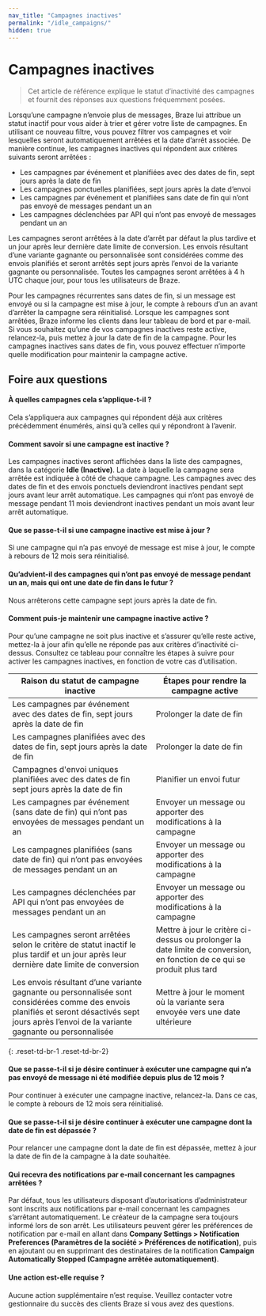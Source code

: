 ```yaml
---
nav_title: "Campagnes inactives"
permalink: "/idle_campaigns/"
hidden: true
---
```


# Campagnes inactives

> Cet article de référence explique le statut d’inactivité des campagnes et fournit des réponses aux questions fréquemment posées.

Lorsqu’une campagne n’envoie plus de messages, Braze lui attribue un statut inactif  pour vous aider à trier et gérer votre liste de campagnes. En utilisant ce nouveau filtre, vous pouvez filtrer vos campagnes et voir lesquelles seront automatiquement arrêtées et la date d’arrêt associée. De manière continue, les campagnes inactives qui répondent aux critères suivants seront arrêtées :
 
- Les campagnes par événement et planifiées avec des dates de fin, sept jours après la date de fin
- Les campagnes ponctuelles planifiées, sept jours après la date d’envoi 
- Les campagnes par événement et planifiées sans date de fin qui n’ont pas envoyé de messages pendant un an
- Les campagnes déclenchées par API qui n’ont pas envoyé de messages pendant un an

Les campagnes seront arrêtées à la date d’arrêt par défaut la plus tardive et un jour après leur dernière date limite de conversion. Les envois résultant d’une variante gagnante ou personnalisée sont considérées comme des envois planifiés et seront arrêtés sept jours après l’envoi de la variante gagnante ou personnalisée. Toutes les campagnes seront arrêtées à 4 h UTC chaque jour, pour tous les utilisateurs de Braze.

Pour les campagnes récurrentes sans dates de fin, si un message est envoyé ou si la campagne est mise à jour, le compte à rebours d’un an avant d’arrêter la campagne sera réinitialisé. Lorsque les campagnes sont arrêtées, Braze informe les clients dans leur tableau de bord et par e-mail. Si vous souhaitez qu’une de vos campagnes inactives reste active, relancez-la, puis mettez à jour la date de fin de la campagne. Pour les campagnes inactives sans dates de fin, vous pouvez effectuer n’importe quelle modification pour maintenir la campagne active.

## Foire aux questions

#### À quelles campagnes cela s’applique-t-il ?

Cela s’appliquera aux campagnes qui répondent déjà aux critères précédemment énumérés, ainsi qu’à celles qui y répondront à l’avenir.

#### Comment savoir si une campagne est inactive ?

Les campagnes inactives seront affichées dans la liste des campagnes, dans la catégorie **Idle (Inactive)**. La date à laquelle la campagne sera arrêtée est indiquée à côté de chaque campagne. Les campagnes avec des dates de fin et des envois ponctuels deviendront inactives pendant sept jours avant leur arrêt automatique. Les campagnes qui n’ont pas envoyé de message pendant 11 mois deviendront inactives pendant un mois avant leur arrêt automatique. 

#### Que se passe-t-il si une campagne inactive est mise à jour ?

Si une campagne qui n’a pas envoyé de message est mise à jour, le compte à rebours de 12 mois sera réinitialisé. 

#### Qu’advient-il des campagnes qui n’ont pas envoyé de message pendant un an, mais qui ont une date de fin dans le futur ?

Nous arrêterons cette campagne sept jours après la date de fin.

#### Comment puis-je maintenir une campagne inactive active ?

Pour qu’une campagne ne soit plus inactive et s’assurer qu’elle reste active, mettez-la à jour afin qu’elle ne réponde pas aux critères d’inactivité ci-dessus. Consultez ce tableau pour connaître les étapes à suivre pour activer les campagnes inactives, en fonction de votre cas d’utilisation.

| Raison du statut de campagne inactive | Étapes pour rendre la campagne active |
| --- | --- |
| Les campagnes par événement avec des dates de fin, sept jours après la date de fin | Prolonger la date de fin |
| Les campagnes planifiées avec des dates de fin, sept jours après la date de fin | Prolonger la date de fin |
| Campagnes d'envoi uniques planifiées avec des dates de fin sept jours après la date de fin | Planifier un envoi futur |
| Les campagnes par événement (sans date de fin) qui n’ont pas envoyées de messages pendant un an | Envoyer un message ou apporter des modifications à la campagne | 
| Les campagnes planifiées (sans date de fin) qui n’ont pas envoyées de messages pendant un an | Envoyer un message ou apporter des modifications à la campagne | 
| Les campagnes déclenchées par API qui n’ont pas envoyées de messages pendant un an | Envoyer un message ou apporter des modifications à la campagne |
| Les campagnes seront arrêtées selon le critère de statut inactif le plus tardif et un jour après leur dernière date limite de conversion | Mettre à jour le critère ci-dessus ou prolonger la date limite de conversion, en fonction de ce qui se produit plus tard |
| Les envois résultant d’une variante gagnante ou personnalisée sont considérées comme des envois planifiés et seront désactivés sept jours après l’envoi de la variante gagnante ou personnalisée | Mettre à jour le moment où la variante sera envoyée vers une date ultérieure |
{: .reset-td-br-1 .reset-td-br-2}

#### Que se passe-t-il si je désire continuer à exécuter une campagne qui n’a pas envoyé de message ni été modifiée depuis plus de 12 mois ?

Pour continuer à exécuter une campagne inactive, relancez-la. Dans ce cas, le compte à rebours de 12 mois sera réinitialisé. 

#### Que se passe-t-il si je désire continuer à exécuter une campagne dont la date de fin est dépassée ?

Pour relancer une campagne dont la date de fin est dépassée, mettez à jour la date de fin de la campagne à la date souhaitée. 

#### Qui recevra des notifications par e-mail concernant les campagnes arrêtées ?

Par défaut, tous les utilisateurs disposant d’autorisations d’administrateur sont inscrits aux notifications par e-mail concernant les campagnes s’arrêtant automatiquement. Le créateur de la campagne sera toujours informé lors de son arrêt. Les utilisateurs peuvent gérer les préférences de notification par e-mail en allant dans **Company Settings > Notification Preferences (Paramètres de la société > Préférences de notification)**, puis en ajoutant ou en supprimant des destinataires de la notification **Campaign Automatically Stopped (Campagne arrêtée automatiquement)**.

#### Une action est-elle requise ?

Aucune action supplémentaire n’est requise. Veuillez contacter votre gestionnaire du succès des clients Braze si vous avez des questions.